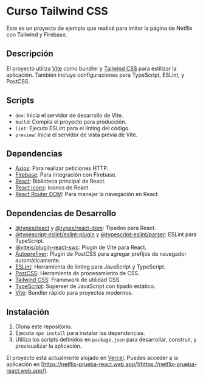 # Curso Tailwind CSS

Este es un proyecto de ejemplo que realicé para imitar la página de Netflix con Tailwind y Firebase. 

## Descripción

El proyecto utiliza [Vite](https://vitejs.dev/) como bundler y [Tailwind CSS](https://tailwindcss.com/) para estilizar la aplicación. También incluye configuraciones para TypeScript, ESLint, y PostCSS.

## Scripts

- `dev`: Inicia el servidor de desarrollo de Vite.
- `build`: Compila el proyecto para producción.
- `lint`: Ejecuta ESLint para el linting del código.
- `preview`: Inicia el servidor de vista previa de Vite.

## Dependencias

- [Axios](https://axios-http.com/): Para realizar peticiones HTTP.
- [Firebase](https://firebase.google.com/): Para integración con Firebase.
- [React](https://reactjs.org/): Biblioteca principal de React.
- [React Icons](https://react-icons.github.io/react-icons/): Iconos de React.
- [React Router DOM](https://reactrouter.com/): Para manejar la navegación en React.

## Dependencias de Desarrollo

- [@types/react](https://www.npmjs.com/package/@types/react) y [@types/react-dom](https://www.npmjs.com/package/@types/react-dom): Tipados para React.
- [@typescript-eslint/eslint-plugin](https://www.npmjs.com/package/@typescript-eslint/eslint-plugin) y [@typescript-eslint/parser](https://www.npmjs.com/package/@typescript-eslint/parser): ESLint para TypeScript.
- [@vitejs/plugin-react-swc](https://github.com/vitejs/vite/tree/main/packages/plugin-react-swc): Plugin de Vite para React.
- [Autoprefixer](https://autoprefixer.github.io/): Plugin de PostCSS para agregar prefijos de navegador automáticamente.
- [ESLint](https://eslint.org/): Herramienta de linting para JavaScript y TypeScript.
- [PostCSS](https://postcss.org/): Herramienta de procesamiento de CSS.
- [Tailwind CSS](https://tailwindcss.com/): Framework de utilidad CSS.
- [TypeScript](https://www.typescriptlang.org/): Superset de JavaScript con tipado estático.
- [Vite](https://vitejs.dev/): Bundler rápido para proyectos modernos.

## Instalación

1. Clona este repositorio.
2. Ejecuta `npm install` para instalar las dependencias.
3. Utiliza los scripts definidos en `package.json` para desarrollar, construir, y previsualizar la aplicación.

El proyecto está actualmente alojado en [Vercel](https://vercel.com). Puedes acceder a la aplicación en [https://netflix-prueba-react.web.app/](https://netflix-prueba-react.web.app/).